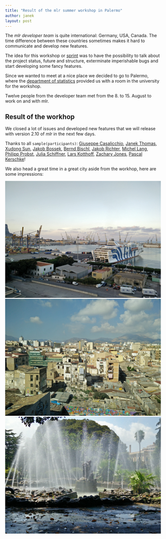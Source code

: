 ```yaml
---
title: "Result of the mlr summer workshop in Palermo"
author: janek
layout: post
---
```


The *mlr developer team* is quite international: Germany, USA, Canada. The time difference between these countries sometimes makes it hard to communicate and develop new features.

The idea for this workshop or [sprint](http://en.wikipedia.org/wiki/Sprint_(software_development)) was to have the possibility to talk about the project status, future and structure, exterminate imperishable bugs and start developing some fancy features.

<!--more-->

Since we wanted to meet at a nice place we decided to go to Palermo, where the [department of statistics](https://www.unipa.it/dipartimenti/seas/) provided us with a room in the university for the workshop.

Twelve people from the developer team met from the 8. to 15. August to work on and with mlr.


## Result of the workhop

We closed a lot of issues and developed new features that we will release with version 2.10 of *mlr* in the next few days.

Thanks to all `sample(participants)`: [Giuseppe Casalicchio](http://compstat-lmu.github.io/people/casalicchio/), [Janek Thomas](http://compstat-lmu.github.io/people/thomas/), [Xudong Sun](http://compstat-lmu.github.io/people/Xudong/), [Jakob Bossek](http://www.jakobbossek.de/), [Bernd Bischl](http://compstat-lmu.github.io/people/bischl/), [Jakob Richter](http://jakob-r.github.io/), [Michel Lang](https://www.statistik.tu-dortmund.de/lang.html), [Philipp Probst](http://philipppro.github.io/), [Julia Schiffner](http://www.math.hhu.de/lehrstuehle-und-personen/die-lehrstuehle-des-mathematischen-instituts/lehrstuhl-fuer-mathematische-optimierung/unser-team/wissenschaftliche-mitarbeiter-mw/frau-julia-schiffner.html), [Lars Kotthoff](http://www.cs.ubc.ca/~larsko/), [Zachary Jones](http://zmjones.com/), [Pascal Kerschke](https://www.wi.uni-muenster.de/de/institut/statistik/personen/pascal-kerschke)!


We also head a great time in a great city aside from the workhop, here are some impressions:

![](../images/palermo/IMG_20160805_194946.jpg)
![](../images/palermo/IMG_20160806_094042.jpg)
![](../images/palermo/IMG_20160806_112236.jpg)

